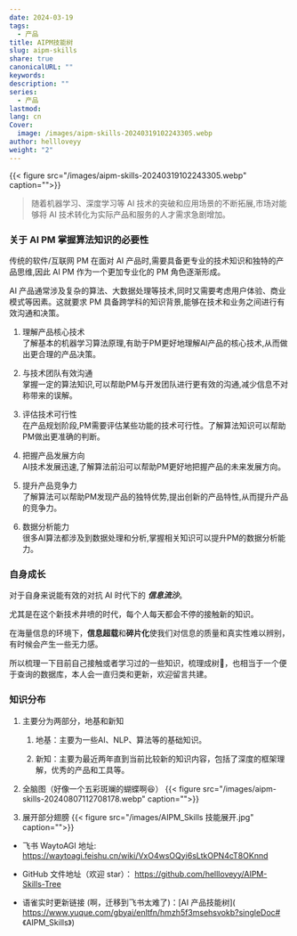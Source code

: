 ```yaml
---
date: 2024-03-19
tags:
  - 产品
title: AIPM技能树
slug: aipm-skills
share: true
canonicalURL: ""
keywords: 
description: ""
series:
  - 产品
lastmod: 
lang: cn
Cover:
  image: /images/aipm-skills-20240319102243305.webp
author: hellloveyy
weight: "2"
---
```





{{< figure src="/images/aipm-skills-20240319102243305.webp" caption="">}}

> 随着机器学习、深度学习等 AI 技术的突破和应用场景的不断拓展,市场对能够将 AI 技术转化为实际产品和服务的人才需求急剧增加。

### 关于 AI PM 掌握算法知识的必要性

传统的软件/互联网 PM 在面对 AI 产品时,需要具备更专业的技术知识和独特的产品思维,因此 AI PM 作为一个更加专业化的 PM 角色逐渐形成。

AI 产品通常涉及复杂的算法、大数据处理等技术,同时又需要考虑用户体验、商业模式等因素。这就要求 PM 具备跨学科的知识背景,能够在技术和业务之间进行有效沟通和决策。

1. 理解产品核心技术  
    了解基本的机器学习算法原理,有助于PM更好地理解AI产品的核心技术,从而做出更合理的产品决策。
    
2. 与技术团队有效沟通  
    掌握一定的算法知识,可以帮助PM与开发团队进行更有效的沟通,减少信息不对称带来的误解。
    
3. 评估技术可行性  
    在产品规划阶段,PM需要评估某些功能的技术可行性。了解算法知识可以帮助PM做出更准确的判断。
    
4. 把握产品发展方向  
    AI技术发展迅速,了解算法前沿可以帮助PM更好地把握产品的未来发展方向。
    
5. 提升产品竞争力  
    了解算法可以帮助PM发现产品的独特优势,提出创新的产品特性,从而提升产品的竞争力。
    
6. 数据分析能力  
    很多AI算法都涉及到数据处理和分析,掌握相关知识可以提升PM的数据分析能力。

### 自身成长
对于自身来说能有效的对抗 AI 时代下的 _**信息流沙**_。

尤其是在这个新技术井喷的时代，每个人每天都会不停的接触新的知识。

在海量信息的环境下，**信息超载**和**碎片化**使我们对信息的质量和真实性难以辨别，有时候会产生一些无力感。

所以梳理一下目前自己接触或者学习过的一些知识，梳理成树🌲，也相当于一个便于查询的数据库，本人会一直归类和更新，欢迎留言共建。

### **知识分布**

1. 主要分为两部分，地基和新知
    1. 地基：主要为一些AI、NLP、算法等的基础知识。
        
    2. 新知：主要为最近两年直到当前比较新的知识内容，包括了深度的框架理解，优秀的产品和工具等。

2. 全脑图（好像一个五彩斑斓的蝴蝶啊😆）
{{< figure src="/images/aipm-skills-20240807112708178.webp" caption="">}}

3. 展开部分翅膀
{{< figure src="/images/AIPM_Skills 技能展开.jpg" caption="">}}

- 飞书 WaytoAGI 地址: https://waytoagi.feishu.cn/wiki/VxO4wsOQyi6sLtkOPN4cT8OKnnd

- GitHub 文件地址（欢迎 star）： https://github.com/hellloveyy/AIPM-Skills-Tree

- 语雀实时更新链接 (啊，迁移到飞书太难了)：[AI 产品技能树]( https://www.yuque.com/gbyai/enltfn/hmzh5f3msehsvokb?singleDoc# 《AIPM_Skills》)



